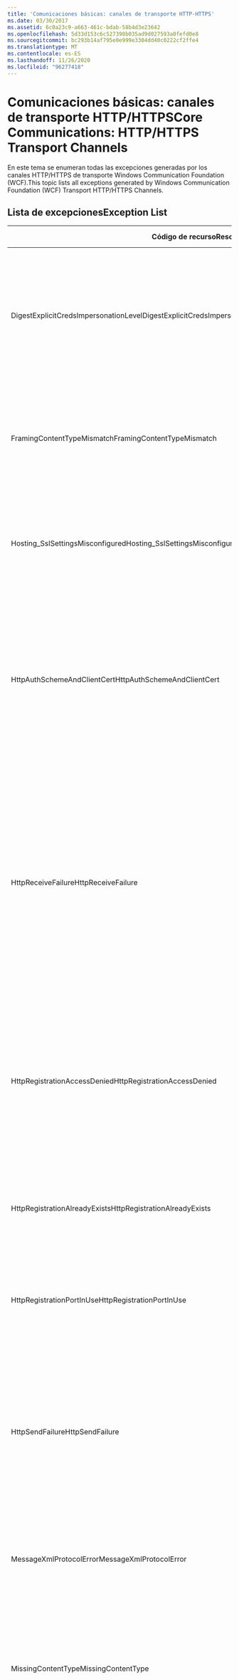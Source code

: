 ```yaml
---
title: 'Comunicaciones básicas: canales de transporte HTTP-HTTPS'
ms.date: 03/30/2017
ms.assetid: 6c0a23c9-a663-461c-bdab-58b4d3e23642
ms.openlocfilehash: 5d33d153c6c527398b035ad9d027593a0fefd0e8
ms.sourcegitcommit: bc293b14af795e0e999e3304dd40c0222cf2ffe4
ms.translationtype: MT
ms.contentlocale: es-ES
ms.lasthandoff: 11/26/2020
ms.locfileid: "96277418"
---
```

# <a name="core-communications-httphttps-transport-channels"></a><span data-ttu-id="0cdf1-102">Comunicaciones básicas: canales de transporte HTTP/HTTPS</span><span class="sxs-lookup"><span data-stu-id="0cdf1-102">Core Communications: HTTP/HTTPS Transport Channels</span></span>

<span data-ttu-id="0cdf1-103">En este tema se enumeran todas las excepciones generadas por los canales HTTP/HTTPS de transporte Windows Communication Foundation (WCF).</span><span class="sxs-lookup"><span data-stu-id="0cdf1-103">This topic lists all exceptions generated by Windows Communication Foundation (WCF) Transport HTTP/HTTPS Channels.</span></span>  
  
## <a name="exception-list"></a><span data-ttu-id="0cdf1-104">Lista de excepciones</span><span class="sxs-lookup"><span data-stu-id="0cdf1-104">Exception List</span></span>  
  
|<span data-ttu-id="0cdf1-105">Código de recurso</span><span class="sxs-lookup"><span data-stu-id="0cdf1-105">Resource Code</span></span>|<span data-ttu-id="0cdf1-106">Cadena de recurso</span><span class="sxs-lookup"><span data-stu-id="0cdf1-106">Resource String</span></span>|  
|-------------------|---------------------|  
|<span data-ttu-id="0cdf1-107">DigestExplicitCredsImpersonationLevel</span><span class="sxs-lookup"><span data-stu-id="0cdf1-107">DigestExplicitCredsImpersonationLevel</span></span>|<span data-ttu-id="0cdf1-108">Se especificó el nivel de suplantación especificado.</span><span class="sxs-lookup"><span data-stu-id="0cdf1-108">The specified impersonation level was specified.</span></span> <span data-ttu-id="0cdf1-109">La autenticación implícita del HTTP solo admite el nivel de 'Suplantación' cuando se utiliza con una credencial explícita.</span><span class="sxs-lookup"><span data-stu-id="0cdf1-109">HTTP Digest authentication only supports the 'Impersonation' level when used with an explicit credential.</span></span>|  
|<span data-ttu-id="0cdf1-110">FramingContentTypeMismatch</span><span class="sxs-lookup"><span data-stu-id="0cdf1-110">FramingContentTypeMismatch</span></span>|<span data-ttu-id="0cdf1-111">El tipo de contenido especificado no lo admitió el servicio especificado.</span><span class="sxs-lookup"><span data-stu-id="0cdf1-111">The specified content type was not supported by the specified service.</span></span> <span data-ttu-id="0cdf1-112">Los enlaces de servicio y cliente puede que no coincidan.</span><span class="sxs-lookup"><span data-stu-id="0cdf1-112">The client and service bindings may be mismatched.</span></span>|  
|<span data-ttu-id="0cdf1-113">Hosting_SslSettingsMisconfigured</span><span class="sxs-lookup"><span data-stu-id="0cdf1-113">Hosting_SslSettingsMisconfigured</span></span>|<span data-ttu-id="0cdf1-114">Los valores de Secure Sockets Layer para el servicio especificado no coinciden con los de Internet Information Services.</span><span class="sxs-lookup"><span data-stu-id="0cdf1-114">The Secure Sockets Layer settings for the specified service do not match those of the Internet Information Services.</span></span>|  
|<span data-ttu-id="0cdf1-115">HttpAuthSchemeAndClientCert</span><span class="sxs-lookup"><span data-stu-id="0cdf1-115">HttpAuthSchemeAndClientCert</span></span>|<span data-ttu-id="0cdf1-116">El generador de agentes de escucha de HTTPS se configuró para que requiera un certificado de cliente y el esquema de autenticación especificado.</span><span class="sxs-lookup"><span data-stu-id="0cdf1-116">The HTTPS listener factory was configured to require a client certificate and the specified authentication scheme.</span></span> <span data-ttu-id="0cdf1-117">Sin embargo, solo se puede requerir una forma de autenticación de cliente al mismo tiempo.</span><span class="sxs-lookup"><span data-stu-id="0cdf1-117">However, only one form of client authentication can be required at one time.</span></span>|  
|<span data-ttu-id="0cdf1-118">HttpReceiveFailure</span><span class="sxs-lookup"><span data-stu-id="0cdf1-118">HttpReceiveFailure</span></span>|<span data-ttu-id="0cdf1-119">Un error ocurrido al recibir la respuesta HTTP en lo especificado.</span><span class="sxs-lookup"><span data-stu-id="0cdf1-119">An error occurred while receiving the HTTP response to the specified.</span></span> <span data-ttu-id="0cdf1-120">El enlace del extremo de servicio puede que no use el protocolo HTTP.</span><span class="sxs-lookup"><span data-stu-id="0cdf1-120">The service endpoint binding may not be using the HTTP protocol.</span></span> <span data-ttu-id="0cdf1-121">Otra posibilidad es que el servidor terminase un contexto de solicitud HTTP debido a un cierre del servicio.</span><span class="sxs-lookup"><span data-stu-id="0cdf1-121">Another possibility is that an HTTP request context was terminated by the server because of a service shutting down.</span></span> <span data-ttu-id="0cdf1-122">Vea los registros del servidor para obtener más detalles.</span><span class="sxs-lookup"><span data-stu-id="0cdf1-122">See the server logs for more details.</span></span>|  
|<span data-ttu-id="0cdf1-123">HttpRegistrationAccessDenied</span><span class="sxs-lookup"><span data-stu-id="0cdf1-123">HttpRegistrationAccessDenied</span></span>|<span data-ttu-id="0cdf1-124">HTTP no puede registrar la Dirección URL especificada.</span><span class="sxs-lookup"><span data-stu-id="0cdf1-124">HTTP cannot register the specified URL.</span></span> <span data-ttu-id="0cdf1-125">El proceso no tiene derechos de acceso a este espacio de nombres (consulte [reservas de espacio de nombres, registros y enrutamiento](/windows/desktop/http/namespace-reservations-registrations-and-routing) para obtener detalles).</span><span class="sxs-lookup"><span data-stu-id="0cdf1-125">Your process does not have access rights to this namespace (see [Namespace Reservations, Registrations, and Routing](/windows/desktop/http/namespace-reservations-registrations-and-routing) for details).</span></span>|  
|<span data-ttu-id="0cdf1-126">HttpRegistrationAlreadyExists</span><span class="sxs-lookup"><span data-stu-id="0cdf1-126">HttpRegistrationAlreadyExists</span></span>|<span data-ttu-id="0cdf1-127">HTTP no puede registrar la Dirección URL especificada.</span><span class="sxs-lookup"><span data-stu-id="0cdf1-127">HTTP cannot register the specified URL.</span></span> <span data-ttu-id="0cdf1-128">Otra aplicación ya registró esta dirección URL con HTTP.SYS.</span><span class="sxs-lookup"><span data-stu-id="0cdf1-128">Another application already registered this URL with HTTP.SYS.</span></span>|  
|<span data-ttu-id="0cdf1-129">HttpRegistrationPortInUse</span><span class="sxs-lookup"><span data-stu-id="0cdf1-129">HttpRegistrationPortInUse</span></span>|<span data-ttu-id="0cdf1-130">HTTP no puede registrar la dirección URL especificada porque otra aplicación está utilizando el puerto TCP especificado.</span><span class="sxs-lookup"><span data-stu-id="0cdf1-130">HTTP cannot register the specified URL because the specified TCP port is being used by another application.</span></span>|  
|<span data-ttu-id="0cdf1-131">HttpSendFailure</span><span class="sxs-lookup"><span data-stu-id="0cdf1-131">HttpSendFailure</span></span>|<span data-ttu-id="0cdf1-132">Un error producido al realizar la solicitud HTTP a los especificados.</span><span class="sxs-lookup"><span data-stu-id="0cdf1-132">An error occurred while making the HTTP request to the specified.</span></span> <span data-ttu-id="0cdf1-133">Asegúrese de que la causa no es la no coincidencia de los enlaces de seguridad.</span><span class="sxs-lookup"><span data-stu-id="0cdf1-133">Ensure that the cause is not a security binding mismatch.</span></span> <span data-ttu-id="0cdf1-134">Asegúrese también de que el servicio no se configura para Secure Sockets Layer.</span><span class="sxs-lookup"><span data-stu-id="0cdf1-134">Also ensure that the service is not configured for Secure Sockets Layer.</span></span>|  
|<span data-ttu-id="0cdf1-135">MessageXmlProtocolError</span><span class="sxs-lookup"><span data-stu-id="0cdf1-135">MessageXmlProtocolError</span></span>|<span data-ttu-id="0cdf1-136">Un problema se produjo con el XML que se recibió de la red.</span><span class="sxs-lookup"><span data-stu-id="0cdf1-136">A problem occurred with the XML that was received from the network.</span></span> <span data-ttu-id="0cdf1-137">Vea la excepción interna para obtener más detalles.</span><span class="sxs-lookup"><span data-stu-id="0cdf1-137">See the inner exception for more details.</span></span>|  
|<span data-ttu-id="0cdf1-138">MissingContentType</span><span class="sxs-lookup"><span data-stu-id="0cdf1-138">MissingContentType</span></span>|<span data-ttu-id="0cdf1-139">El receptor devolvió un error que indica que el tipo de contenido faltaba en la solicitud a los especificados.</span><span class="sxs-lookup"><span data-stu-id="0cdf1-139">The receiver returned an error that indicates that the content type was missing on the request to the specified.</span></span> <span data-ttu-id="0cdf1-140">Consulte la excepción interna para obtener más información.</span><span class="sxs-lookup"><span data-stu-id="0cdf1-140">See the inner exception for more information.</span></span>|  
|<span data-ttu-id="0cdf1-141">ProxyAuthenticationLevelMismatch</span><span class="sxs-lookup"><span data-stu-id="0cdf1-141">ProxyAuthenticationLevelMismatch</span></span>|<span data-ttu-id="0cdf1-142">La credencial de autenticación del proxy HTTP especificó un requisito de autenticación mutua que es más estricto que el requisito para la autenticación del servidor de destino.</span><span class="sxs-lookup"><span data-stu-id="0cdf1-142">The HTTP proxy authentication credential specified a mutual authentication requirement that is stricter than the requirement for the target server authentication.</span></span>|  
|<span data-ttu-id="0cdf1-143">ProxyImpersonationLevelMismatch</span><span class="sxs-lookup"><span data-stu-id="0cdf1-143">ProxyImpersonationLevelMismatch</span></span>|<span data-ttu-id="0cdf1-144">La credencial de autenticación del proxy HTTP especificó una restricción del nivel de suplantación que es más estricta que la restricción para la autenticación del servidor de destino.</span><span class="sxs-lookup"><span data-stu-id="0cdf1-144">The HTTP proxy authentication credential specified an impersonation level restriction that is stricter than the restriction for the target server authentication.</span></span>|  
|<span data-ttu-id="0cdf1-145">SecureChannelFailure</span><span class="sxs-lookup"><span data-stu-id="0cdf1-145">SecureChannelFailure</span></span>|<span data-ttu-id="0cdf1-146">Un canal seguro no se puede establecer para Secure Socket Layer/Transport Layer Security con la autoridad especificada.</span><span class="sxs-lookup"><span data-stu-id="0cdf1-146">A secure channel cannot be established for Secure Socket Layer/Transport Layer Security with the specified authority.</span></span>|  
|<span data-ttu-id="0cdf1-147">TrustFailure</span><span class="sxs-lookup"><span data-stu-id="0cdf1-147">TrustFailure</span></span>|<span data-ttu-id="0cdf1-148">No se puede establecer una relación de confianza para el canal seguro de Secure Socket Layer/Transport Layer Security con la autoridad especificada.</span><span class="sxs-lookup"><span data-stu-id="0cdf1-148">A trust relationship cannot be established for the Secure Socket Layer/ Transport Layer Security secure channel with the specified authority.</span></span>|  
|<span data-ttu-id="0cdf1-149">UseDefaultWebProxyCantBeUsedWithExplicitProxyAddress</span><span class="sxs-lookup"><span data-stu-id="0cdf1-149">UseDefaultWebProxyCantBeUsedWithExplicitProxyAddress</span></span>|<span data-ttu-id="0cdf1-150">No puede especificar una dirección proxy explícita ni UseDefaultWebProxy=true en su elemento HttpTransportBinding.</span><span class="sxs-lookup"><span data-stu-id="0cdf1-150">You cannot specify an explicit proxy address as well as UseDefaultWebProxy=true in your HttpTransportBinding element.</span></span>|
